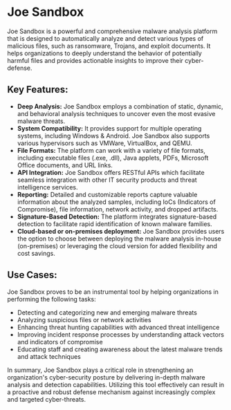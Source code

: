 # Joe Sandbox

Joe Sandbox is a powerful and comprehensive malware analysis platform that is designed to automatically analyze and detect various types of malicious files, such as ransomware, Trojans, and exploit documents. It helps organizations to deeply understand the behavior of potentially harmful files and provides actionable insights to improve their cyber-defense.

## Key Features:

- **Deep Analysis:** Joe Sandbox employs a combination of static, dynamic, and behavioral analysis techniques to uncover even the most evasive malware threats.
- **System Compatibility:** It provides support for multiple operating systems, including Windows & Android. Joe Sandbox also supports various hypervisors such as VMWare, VirtualBox, and QEMU.
- **File Formats:** The platform can work with a variety of file formats, including executable files (.exe, .dll), Java applets, PDFs, Microsoft Office documents, and URL links.
- **API Integration:** Joe Sandbox offers RESTful APIs which facilitate seamless integration with other IT security products and threat intelligence services.
- **Reporting:** Detailed and customizable reports capture valuable information about the analyzed samples, including IoCs (Indicators of Compromise), file information, network activity, and dropped artifacts.
- **Signature-Based Detection:** The platform integrates signature-based detection to facilitate rapid identification of known malware families.
- **Cloud-based or on-premises deployment:** Joe Sandbox provides users the option to choose between deploying the malware analysis in-house (on-premises) or leveraging the cloud version for added flexibility and cost savings.

## Use Cases:

Joe Sandbox proves to be an instrumental tool by helping organizations in performing the following tasks:

- Detecting and categorizing new and emerging malware threats
- Analyzing suspicious files or network activities
- Enhancing threat hunting capabilities with advanced threat intelligence
- Improving incident response processes by understanding attack vectors and indicators of compromise
- Educating staff and creating awareness about the latest malware trends and attack techniques

In summary, Joe Sandbox plays a critical role in strengthening an organization's cyber-security posture by delivering in-depth malware analysis and detection capabilities. Utilizing this tool effectively can result in a proactive and robust defense mechanism against increasingly complex and targeted cyber-threats.
